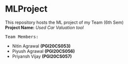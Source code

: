 # MLProject
This repository hosts the ML project of my Team (6th Sem)
<br>**Project Name:** 
*Used Car Valuation tool*

<kbd> Team Members: </kbd> 
* Nitin Agrawal **(PGI20CS053)**
* Piyush Agrawal **(PGI20CS056)**
* Priyansh Vijay **(PGI20CS057)**
